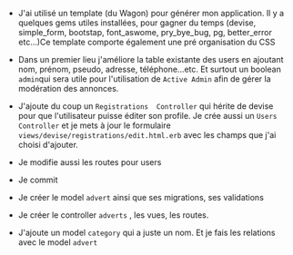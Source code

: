* J'ai utilisé un template (du Wagon) pour générer mon application. Il y a quelques gems utiles installées, pour gagner du temps (devise, simple_form, bootstap, font_aswome, pry_bye_bug, pg, better_error etc...)Ce template comporte également une pré organisation du CSS

* Dans un premier lieu j'améliore la table existante des users en ajoutant nom, prénom, pseudo, adresse, téléphone...etc. Et surtout un boolean `admin`qui sera utile pour l'utilisation de `Active Admin` afin de gérer la modération des annonces.
* J'ajoute du coup un `Registrations  Controller` qui hérite de devise pour que l'utilisateur puisse éditer son profile. Je crée aussi un `Users Controller` et je mets à jour le formulaire `views/devise/registrations/edit.html.erb` avec les champs que j'ai choisi d'ajouter.
* Je modifie aussi les routes pour users

* Je commit

* Je créer le model `advert` ainsi que ses migrations, ses validations

* Je créer le controller `adverts` , les vues, les routes. 

* J'ajoute un model `category` qui a juste un nom. Et je fais les relations avec le model `advert`

